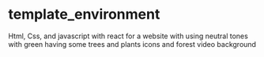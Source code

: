 # template_environment
Html, Css, and javascript with react for a website with  using neutral tones with green  having some trees and plants icons and forest video background

